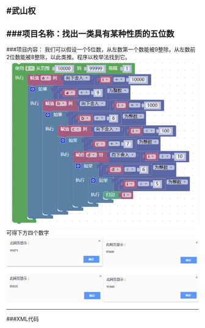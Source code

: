#武山权
---
###项目名称：找出一类具有某种性质的五位数
---
###项目内容：
我们可以假设一个5位数，从左数第一个数能被9整除，从左数前2位数能被8整除，以此类推。程序以枚举法找到它。
![](/picture/wu-shan-quan/01.png)  
可得下方四个数字
![](/picture/wu-shan-quan/02.png)  


---
###XML代码
```

```
